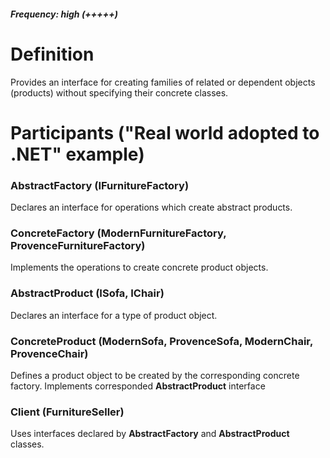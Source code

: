 ﻿##### Frequency: high (+++++)

# Definition

Provides an interface for creating families of related or dependent objects (products)
without specifying their concrete classes. 

# Participants ("Real world adopted to .NET" example)

### AbstractFactory (IFurnitureFactory)
Declares an interface for operations which create abstract products.

### ConcreteFactory (ModernFurnitureFactory, ProvenceFurnitureFactory)
Implements the operations to create concrete product objects.

### AbstractProduct (ISofa, IChair)
Declares an interface for a type of product object.

### ConcreteProduct (ModernSofa, ProvenceSofa, ModernChair, ProvenceChair)
Defines a product object to be created by the corresponding concrete factory.
Implements corresponded **AbstractProduct** interface

### Client (FurnitureSeller)
Uses interfaces declared by **AbstractFactory** and **AbstractProduct** classes.

